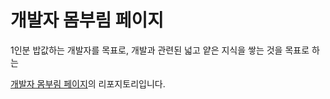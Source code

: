 # 개발자 몸부림 페이지

1인분 밥값하는 개발자를 목표로, 개발과 관련된 넓고 얕은 지식을 쌓는 것을 목표로 하는

[개발자 몸부림 페이지](https://ghkdtjd0911.github.io/road_to_engineer/)의 리포지토리입니다.

